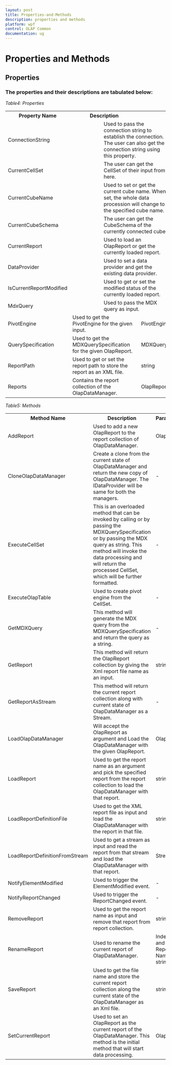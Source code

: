 ```yaml
---
layout: post
title: Properties-and-Methods
description: properties and methods
platform: wpf
control: OLAP Common 
documentation: ug
---
```


# Properties and Methods

## Properties

### The properties and their descriptions are tabulated below:





_Table4: Properties_

<table>
<tr>
<th>
Property Name</th><th colspan = "2">
Description</th><th colspan = "2">
Type</th><th colspan = "2">
Value it Accepts</th><th>
Reference Link</th></tr>
<tr>
<td colspan = "2">
ConnectionString</td><td colspan = "2">
Used to pass the connection string to establish the connection. The user can also get the connection string using this property.</td><td colspan = "2">
string</td><td>
String</td><td>
-</td></tr>
<tr>
<td colspan = "2">
CurrentCellSet</td><td colspan = "2">
The user can get the CellSet of their input from here.</td><td colspan = "2">
CellSet</td><td>
-</td><td>
-</td></tr>
<tr>
<td colspan = "2">
CurrentCubeName</td><td colspan = "2">
Used to set or get the current cube name. When set, the whole data procession will change to the specified cube name.</td><td colspan = "2">
string</td><td>
String</td><td>
-</td></tr>
<tr>
<td colspan = "2">
CurrentCubeSchema</td><td colspan = "2">
The user can get the CubeSchema of the currently connected cube.</td><td colspan = "2">
CubeSchema</td><td>
-</td><td>
-</td></tr>
<tr>
<td colspan = "2">
CurrentReport</td><td colspan = "2">
Used to load an OlapReport or get the currently loaded report.</td><td colspan = "2">
OlapReport</td><td>
OlapReport</td><td>
OlapReport</td></tr>
<tr>
<td colspan = "2">
DataProvider</td><td colspan = "2">
Used to set a data provider and get the existing data provider.</td><td colspan = "2">
IDataProvider</td><td>
IDataProvider</td><td>
DataProvider</td></tr>
<tr>
<td colspan = "2">
IsCurrentReportModified</td><td colspan = "2">
Used to get or set the modified status of the currently loaded report.</td><td colspan = "2">
bool</td><td>
True/False</td><td>
-</td></tr>
<tr>
<td colspan = "2">
MdxQuery</td><td colspan = "2">
Used to pass the MDX query as input.</td><td colspan = "2">
string</td><td>
String</td><td>
MdxQuery</td></tr>
<tr>
<td>
PivotEngine</td><td colspan = "2">
Used to get the PivotEngine for the given input.</td><td colspan = "2">
PivotEngine</td><td colspan = "2">
PivotEngine</td><td>
-</td></tr>
<tr>
<td>
QuerySpecification</td><td colspan = "2">
Used to get the MDXQuerySpecification for the given OlapReport.</td><td colspan = "2">
MDXQuerySpecification</td><td colspan = "2">
-</td><td>
QuerySpecification</td></tr>
<tr>
<td>
ReportPath</td><td colspan = "2">
Used to get or set the report path to store the report as an XML file.</td><td colspan = "2">
string</td><td colspan = "2">
-</td><td>
-</td></tr>
<tr>
<td>
Reports</td><td colspan = "2">
Contains the report collection of the OlapDataManager.</td><td colspan = "2">
OlapReportCollection</td><td colspan = "2">
OlapReportCollection</td><td>
-</td></tr>
</table>






_Table5: Methods_

<table>
<tr>
<th>
Method Name</th><th>
Description</th><th>
Parameters</th><th>
Return Type</th><th>
Reference Link</th></tr>
<tr>
<td>
AddReport</td><td>
Used to add a new OlapReport to the report collection of OlapDataManager.</td><td>
OlapReport</td><td>
Void</td><td>
-</td></tr>
<tr>
<td>
CloneOlapDataManager</td><td>
Create a clone from the current state of OlapDataManager and return the new copy of OlapDataManager. The IDataProvider will be same for both the managers.</td><td>
-</td><td>
OlapDataManager</td><td>
-</td></tr>
<tr>
<td>
ExecuteCellSet</td><td>
This is an overloaded method that can be invoked by calling or by passing the MDXQuerySpecification or by passing the MDX query as string. This method will invoke the data processing and will return the processed CellSet, which will be further formatted. </td><td>
-</td><td>
CellSet</td><td>
ExecuteCellSet</td></tr>
<tr>
<td>
ExecuteOlapTable</td><td>
Used to create pivot engine from the CellSet.</td><td>
-</td><td>
PivotEngine</td><td>
</td></tr>
<tr>
<td>
GetMDXQuery</td><td>
This method will generate the MDX query from the MDXQuerySpecification and return the query as a string.</td><td>
-</td><td>
string</td><td>
-</td></tr>
<tr>
<td>
GetReport</td><td>
This method will return the OlapReport collection by giving the Xml report file name as an input.</td><td>
string</td><td>
OlapReportCollection</td><td>
-</td></tr>
<tr>
<td>
GetReportAsStream</td><td>
This method will return the current report collection along with current state of OlapDataManager as a Stream.</td><td>
-</td><td>
Stream</td><td>
GetReportAsStream</td></tr>
<tr>
<td>
LoadOlapDataManager</td><td>
Will accept the OlapReport as argument and Load the OlapDataManager with the given OlapReport.</td><td>
OlapReport</td><td>
Void</td><td>
LoadOlapDataManager</td></tr>
<tr>
<td>
LoadReport</td><td>
Used to get the report name as an argument and pick the specified report from the report collection to load the OlapDataManager with that report.</td><td>
string</td><td>
Void</td><td>
-</td></tr>
<tr>
<td>
LoadReportDefinitionFile</td><td>
Used to get the XML report file as input and load the OlapDataManager with the report in that file.</td><td>
string</td><td>
Void</td><td>
LoadReportDefinitionFile</td></tr>
<tr>
<td>
LoadReportDefinitionFromStream</td><td>
Used to get a stream as input and read the report from that stream and load the OlapDataManager with that report.</td><td>
Stream</td><td>
Void</td><td>
LoadReportDefinitionFromStream</td></tr>
<tr>
<td>
NotifyElementModified</td><td>
Used to trigger the ElementModified event.</td><td>
-</td><td>
Void</td><td>
-</td></tr>
<tr>
<td>
NotifyReportChanged</td><td>
Used to trigger the ReportChanged event.</td><td>
-</td><td>
Void</td><td>
-</td></tr>
<tr>
<td>
RemoveReport</td><td>
Used to get the report name as input and remove that report from report collection.</td><td>
string</td><td>
Void</td><td>
RemoveReport</td></tr>
<tr>
<td>
RenameReport</td><td>
Used to rename the current report of OlapDataManager.</td><td>
Index as int and new Report Name as string</td><td>
void</td><td>
RenameReport</td></tr>
<tr>
<td>
SaveReport</td><td>
Used to get the file name and store the current report collection along the current state of the OlapDataManager as an Xml file.</td><td>
string</td><td>
Void</td><td>
SaveReport</td></tr>
<tr>
<td>
SetCurrentReport</td><td>
Used to set an OlapReport as the current report of the OlapDataManager. This method is the initial method that will start data processing.</td><td>
OlapReport</td><td>
Void</td><td>
SetCurrentReport</td></tr>
</table>


